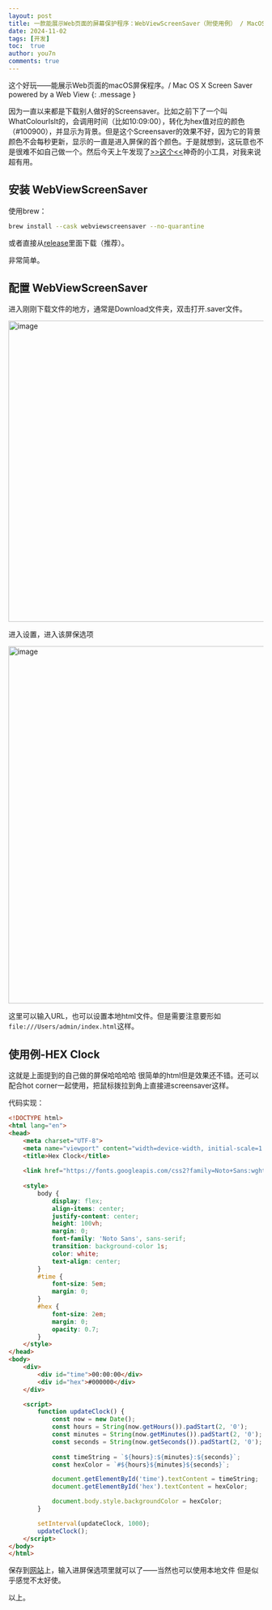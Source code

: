 ```yaml
---
layout: post
title: 一款能展示Web页面的屏幕保护程序：WebViewScreenSaver（附使用例） / MacOSX Screen Saver powered by Web Pages - WebViewScreenSaver
date: 2024-11-02
tags: [开发]
toc:  true
author: you7n
comments: true
---
```

这个好玩——能展示Web页面的macOS屏保程序。/ Mac OS X Screen Saver powered by a Web View
{: .message }

因为一直以来都是下载别人做好的Screensaver。比如之前下了一个叫WhatColourIsIt的，会调用时间（比如10:09:00），转化为hex值对应的颜色（#100900），并显示为背景。但是这个Screensaver的效果不好，因为它的背景颜色不会每秒更新，显示的一直是进入屏保的首个颜色。于是就想到，这玩意也不是很难不如自己做一个。然后今天上午发现了[>>这个<<](https://github.com/liquidx/webviewscreensaver?tab=readme-ov-file)神奇的小工具，对我来说超有用。

## 安装 WebViewScreenSaver

使用brew：
```bash
brew install --cask webviewscreensaver --no-quarantine
```
或者直接从[release](https://github.com/liquidx/webviewscreensaver/releases)里面下载（推荐）。

非常简单。

## 配置 WebViewScreenSaver

进入刚刚下载文件的地方，通常是Download文件夹，双击打开.saver文件。

<img width="594" alt="image" src="https://github.com/user-attachments/assets/5f0368d3-2700-4180-8710-967d57add6bc">

进入设置，进入该屏保选项

<img width="705" alt="image" src="https://github.com/user-attachments/assets/1331b8e2-3f5e-4441-92bd-28b0203e0cca">

这里可以输入URL，也可以设置本地html文件。但是需要注意要形如`file:///Users/admin/index.html`这样。

## 使用例-HEX Clock

这就是上面提到的自己做的屏保哈哈哈哈 很简单的html但是效果还不错。还可以配合hot corner一起使用，把鼠标拨拉到角上直接进screensaver这样。

代码实现：
```html
<!DOCTYPE html>
<html lang="en">
<head>
    <meta charset="UTF-8">
    <meta name="viewport" content="width=device-width, initial-scale=1.0">
    <title>Hex Clock</title>
    
    <link href="https://fonts.googleapis.com/css2?family=Noto+Sans:wght@400;700&display=swap" rel="stylesheet">
    
    <style>
        body {
            display: flex;
            align-items: center;
            justify-content: center;
            height: 100vh;
            margin: 0;
            font-family: 'Noto Sans', sans-serif;
            transition: background-color 1s;
            color: white;
            text-align: center;
        }
        #time {
            font-size: 5em;
            margin: 0;
        }
        #hex {
            font-size: 2em;
            margin: 0;
            opacity: 0.7;
        }
    </style>
</head>
<body>
    <div>
        <div id="time">00:00:00</div>
        <div id="hex">#000000</div>
    </div>

    <script>
        function updateClock() {
            const now = new Date();
            const hours = String(now.getHours()).padStart(2, '0');
            const minutes = String(now.getMinutes()).padStart(2, '0');
            const seconds = String(now.getSeconds()).padStart(2, '0');
            
            const timeString = `${hours}:${minutes}:${seconds}`;
            const hexColor = `#${hours}${minutes}${seconds}`;

            document.getElementById('time').textContent = timeString;
            document.getElementById('hex').textContent = hexColor;

            document.body.style.backgroundColor = hexColor;
        }

        setInterval(updateClock, 1000);
        updateClock();
    </script>
</body>
</html>
```
保存到[网站](http://you7n.com/hex-clock/)上，输入进屏保选项里就可以了——当然也可以使用本地文件 但是似乎感觉不太好使。

以上。
